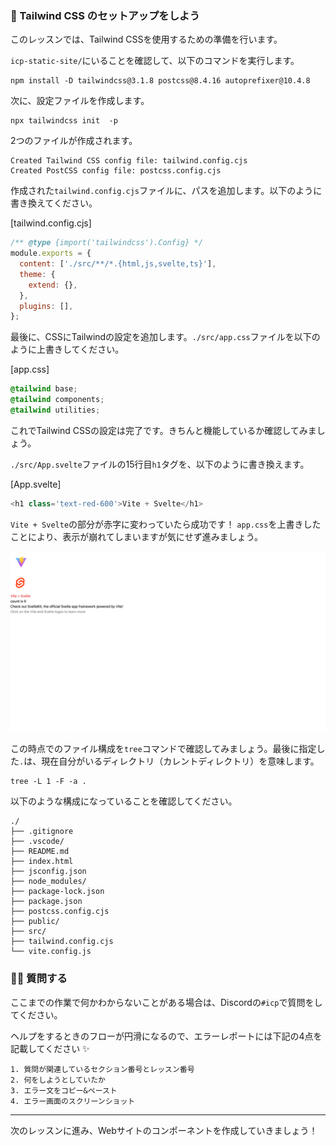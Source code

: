 ### 🍃 Tailwind CSS のセットアップをしよう

このレッスンでは、Tailwind CSSを使用するための準備を行います。

`icp-static-site/`にいることを確認して、以下のコマンドを実行します。

```
npm install -D tailwindcss@3.1.8 postcss@8.4.16 autoprefixer@10.4.8
```

次に、設定ファイルを作成します。

```
npx tailwindcss init  -p
```

2つのファイルが作成されます。

```
Created Tailwind CSS config file: tailwind.config.cjs
Created PostCSS config file: postcss.config.cjs
```

作成された`tailwind.config.cjs`ファイルに、パスを追加します。以下のように書き換えてください。

[tailwind.config.cjs]

```javascript
/** @type {import('tailwindcss').Config} */
module.exports = {
  content: ['./src/**/*.{html,js,svelte,ts}'],
  theme: {
    extend: {},
  },
  plugins: [],
};
```

最後に、CSSにTailwindの設定を追加します。`./src/app.css`ファイルを以下のように上書きしてください。

[app.css]

```css
@tailwind base;
@tailwind components;
@tailwind utilities;
```

これでTailwind CSSの設定は完了です。きちんと機能しているか確認してみましょう。

`./src/App.svelte`ファイルの15行目`h1`タグを、以下のように書き換えます。

[App.svelte]

```javascript
<h1 class='text-red-600'>Vite + Svelte</h1>
```

`Vite + Svelte`の部分が赤字に変わっていたら成功です！
`app.css`を上書きしたことにより、表示が崩れてしまいますが気にせず進みましょう。

![](2_2_1.png)

この時点でのファイル構成を`tree`コマンドで確認してみましょう。最後に指定した`.`は、現在自分がいるディレクトリ（カレントディレクトリ）を意味します。

```
tree -L 1 -F -a .
```

以下のような構成になっていることを確認してください。

```
./
├── .gitignore
├── .vscode/
├── README.md
├── index.html
├── jsconfig.json
├── node_modules/
├── package-lock.json
├── package.json
├── postcss.config.cjs
├── public/
├── src/
├── tailwind.config.cjs
└── vite.config.js
```

### 🙋‍♂️ 質問する

ここまでの作業で何かわからないことがある場合は、Discordの`#icp`で質問をしてください。

ヘルプをするときのフローが円滑になるので、エラーレポートには下記の4点を記載してください ✨

```
1. 質問が関連しているセクション番号とレッスン番号
2. 何をしようとしていたか
3. エラー文をコピー&ペースト
4. エラー画面のスクリーンショット
```

---

次のレッスンに進み、Webサイトのコンポーネントを作成していきましょう！

